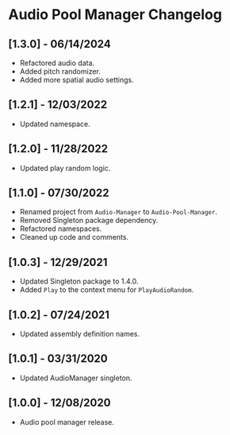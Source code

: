 # Audio Pool Manager Changelog

## [1.3.0] - 06/14/2024
- Refactored audio data.
- Added pitch randomizer.
- Added more spatial audio settings.

## [1.2.1] - 12/03/2022
- Updated namespace.

## [1.2.0] - 11/28/2022
- Updated play random logic.

## [1.1.0] - 07/30/2022
- Renamed project from `Audio-Manager` to `Audio-Pool-Manager`.
- Removed Singleton package dependency.
- Refactored namespaces.
- Cleaned up code and comments.

## [1.0.3] - 12/29/2021
- Updated Singleton package to 1.4.0.
- Added `Play` to the context menu for `PlayAudioRandom`.

## [1.0.2] - 07/24/2021
- Updated assembly definition names.

## [1.0.1] - 03/31/2020
- Updated AudioManager singleton.

## [1.0.0] - 12/08/2020
- Audio pool manager release.
